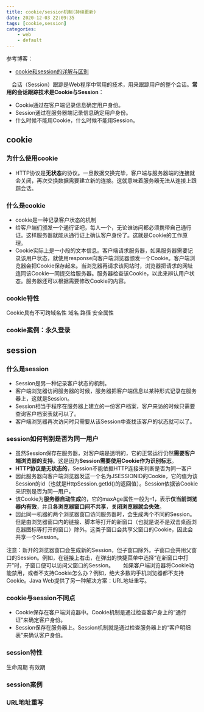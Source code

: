 ```yaml
---
title: cookie/session机制(持续更新)
date: 2020-12-03 22:09:35
tags: [cookie,session]
categories:
    - web
    - default
---
```

参考博客：
* [cookie和session的详解与区别 ](https://www.cnblogs.com/l199616j/p/11195667.html)


　会话（Session）跟踪是Web程序中常用的技术，用来跟踪用户的整个会话。**常用的会话跟踪技术是Cookie与Session**：
 * Cookie通过在客户端记录信息确定用户身份。
 * Session通过在服务器端记录信息确定用户身份。
 * 什么时候不能用Cookie，什么时候不能用Session。
## cookie
### 为什么使用cookie
* HTTP协议是**无状态**的协议。一旦数据交换完毕，客户端与服务器端的连接就会关闭，再次交换数据需要建立新的连接。这就意味着服务器无法从连接上跟踪会话。
### 什么是cookie
* cookie是一种记录客户状态的机制
* 给客户端们颁发一个通行证吧，每人一个，无论谁访问都必须携带自己通行证。这样服务器就能从通行证上确认客户身份了。这就是Cookie的工作原理。
* Cookie实际上是一小段的文本信息。客户端请求服务器，如果服务器需要记录该用户状态，就使用response向客户端浏览器颁发一个Cookie。客户端浏览器会把Cookie保存起来。当浏览器再请求该网站时，浏览器把请求的网址连同该Cookie一同提交给服务器。服务器检查该Cookie，以此来辨认用户状态。服务器还可以根据需要修改Cookie的内容。
### cookie特性

Cookie具有不可跨域名性
域名
路径
安全属性
### cookie案例：永久登录

## session

### 什么是session

* Session是另一种记录客户状态的机制。
* 客户端浏览器访问服务器的时候，服务器把客户端信息以某种形式记录在服务器上，这就是Session。
* Session相当于程序在服务器上建立的一份客户档案，客户来访的时候只需要查询客户档案表就可以了。
* 客户端浏览器再次访问时只需要从该Session中查找该客户的状态就可以了。
### session如何判别是否为同一用户

* 虽然Session保存在服务器，对客户端是透明的，它的正常运行仍然**需要客户端浏览器的支持**。这是因为**Session需要使用Cookie作为识别标志**。
* **HTTP协议是无状态的**，Session不能依据HTTP连接来判断是否为同一客户
* 因此服务器向客户端浏览器发送一个名为JSESSIONID的Cookie，它的值为该Session的id（也就是HttpSession.getId()的返回值）。Session依据该Cookie来识别是否为同一用户。
* 该Cookie为**服务器自动生成**的，它的maxAge属性一般为–1，表示**仅当前浏览器内有效**，并且**各浏览器窗口间不共享**，**关闭浏览器就会失效**。
* 因此同一机器的两个浏览器窗口访问服务器时，会生成两个不同的Session。但是由浏览器窗口内的链接、脚本等打开的新窗口（也就是说不是双击桌面浏览器图标等打开的窗口）除外。这类子窗口会共享父窗口的Cookie，因此会共享一个Session。


注意：新开的浏览器窗口会生成新的Session，但子窗口除外。子窗口会共用父窗口的Session。例如，在链接上右击，在弹出的快捷菜单中选择“在新窗口中打开”时，子窗口便可以访问父窗口的Session。　　
如果客户端浏览器将Cookie功能禁用，或者不支持Cookie怎么办？例如，绝大多数的手机浏览器都不支持Cookie。Java Web提供了另一种解决方案：URL地址重写。
### cookie与session不同点
* Cookie保存在客户端浏览器中。Cookie机制是通过检查客户身上的“通行证”来确定客户身份。
* Session保存在服务器上。Session机制就是通过检查服务器上的“客户明细表”来确认客户身份。

### session特性
生命周期
有效期
### session案例

### URL地址重写



